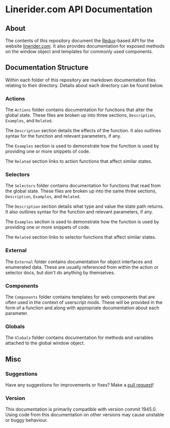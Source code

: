 # Linerider.com API Documentation

## About

The contents of this repository document the [Redux](https://redux.js.org/)-based API for the website [linerider.com](https://www.linerider.com). It also provides documentation for exposed methods on the window object and templates for commonly used components.

## Documentation Structure

Within each folder of this repository are markdown documentation files relating to their directory. Details about each directory can be found below.

### Actions

The `Actions` folder contains documentation for functions that alter the global state. These files are broken up into three sections, `Description`, `Examples`, and `Related`.

The `Description` section details the effects of the function. It also outlines syntax for the function and relevant parameters, if any.

The `Examples` section is used to demonstrate how the function is used by providing one or more snippets of code.

The `Related` section links to action functions that affect similar states.

### Selectors

The `Selectors` folder contains documentation for functions that read from the global state. These files are broken up into the same three sections, `Description`, `Examples`, and `Related`.

The `Description` section details what type and value the state path returns. It also outlines syntax for the function and relevant parameters, if any.

The `Examples` section is used to demonstrate how the function is used by providing one or more snippets of code.

The `Related` section links to selector functions that affect similar states.

### External

The `External` folder contains documentation for object interfaces and enumerated data. These are usually referenced from within the action or selector docs, but don't do anything by themselves.

### Components

The `Components` folder contains templates for web components that are often used in the context of userscript mods. These will be provided in the form of a function and along with appropriate documentation about each parameter.

### Globals

The `Globals` folder contains documentation for methods and variables attached to the global window object.

## Misc

### Suggestions

Have any suggestions for improvements or fixes? Make a [pull request](https://github.com/Malizma333/lr-userscript-library/compare)!

### Version

This documentation is primarily compatible with version commit 1945.0. Using code from this documentation on other versions may cause unstable or buggy behaviour.
